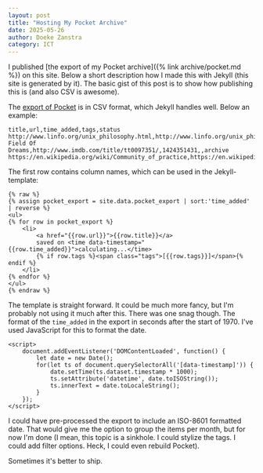```yaml
---
layout: post
title: "Hosting My Pocket Archive"
date: 2025-05-26
author: Doeke Zanstra
category: ICT
---
```


I published [the export of my Pocket archive]({% link archive/pocket.md %}) on this site. Below a short description how I made this with Jekyll (this site is generated by it). The basic gist of this post is to show how publishing this is (and also CSV is awesome).

The [export of Pocket](https://getpocket.com/export.php?) is in CSV format, which Jekyll handles well. Below an example:

```
title,url,time_added,tags,status
http://www.linfo.org/unix_philosophy.html,http://www.linfo.org/unix_philosophy.html,1484426802,,archive
Field Of Dreams,http://www.imdb.com/title/tt0097351/,1424351431,,archive
https://en.wikipedia.org/wiki/Community_of_practice,https://en.wikipedia.org/wiki/Community_of_practice,1450194942,,unread
```

The first row contains column names, which can be used in the Jekyll-template:

```
{% raw %}
{% assign pocket_export = site.data.pocket_export | sort:'time_added' | reverse %}
<ul>
{% for row in pocket_export %}
    <li>
        <a href="{{row.url}}">{{row.title}}</a> 
        saved on <time data-timestamp="{{row.time_added}}">calculating...</time>
        {% if row.tags %}<span class="tags">[{{row.tags}}]</span>{% endif %}
    </li>
{% endfor %}
</ul>
{% endraw %}
```

The template is straight forward. It could be much more fancy, but I'm probably not using it much after this.
There was one snag though. The format of the `time_added` in the export in seconds after the start of 1970.
I've used JavaScript for this to format the date.

```
<script>
    document.addEventListener('DOMContentLoaded', function() {
        let date = new Date();
        for(let ts of document.querySelectorAll('[data-timestamp]')) {
            date.setTime(ts.dataset.timestamp * 1000);
            ts.setAttribute('datetime', date.toISOString());
            ts.innerText = date.toLocaleString();
        }
    });
</script>
```

I could have pre-processed the export to include an ISO-8601 formatted date. That would give me the option to group the items per month, but for now I'm done (I mean, this topic is a sinkhole. I could stylize the tags. I could add filter options. Heck, I could even rebuild Pocket).

Sometimes it's better to ship.
